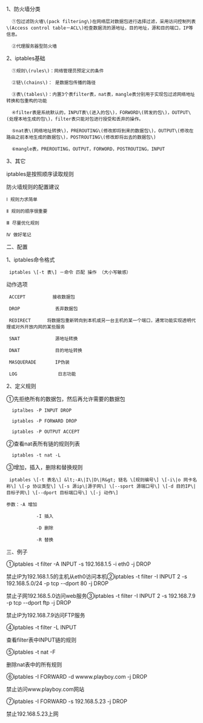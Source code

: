 1、防火墙分类

      ①包过滤防火墙\(pack filtering\)在网络层对数据包进行选择过滤，采用访问控制列表\(Access control table－ACL\)检查数据流的源地址，目的地址，源和目的端口，IP等信息。

      ②代理服务器型防火墙

2、iptables基础

      ①规则\(rules\)：网络管理员预定义的条件

      ②链\(chains\)： 是数据包传播的路径

      ③表\(tables\)：内置3个表filter表，nat表，mangle表分别用于实现包过滤网络地址转换和包重构的功能

      ④filter表是系统默认的，INPUT表\(进入的包\)，FORWORD\(转发的包\)，OUTPUT\(处理本地生成的包\)，filter表只能对包进行授受和丢弃的操作。

      ⑤nat表\(网络地址转换\)，PREROUTING\(修改即将到来的数据包\)，OUTPUT\(修改在路由之前本地生成的数据包\)，POSTROUTING\(修改即将出去的数据包\)

      ⑥mangle表，PREROUTING，OUTPUT，FORWORD，POSTROUTING，INPUT

3、其它

   iptables是按照顺序读取规则

   防火墙规则的配置建议

    Ⅰ 规则力求简单

    Ⅱ 规则的顺序很重要

    Ⅲ 尽量优化规则

    Ⅳ 做好笔记

二、配置

1、iptables命令格式

     iptables \[-t 表\] －命令 匹配 操作 （大小写敏感）

   动作选项

     ACCEPT          接收数据包

     DROP             丢弃数据包

     REDIRECT      将数据包重新转向到本机或另一台主机的某一个端口，通常功能实现透明代理或对外开放内网的某些服务

     SNAT             源地址转换

     DNAT             目的地址转换

     MASQUERADE       IP伪装

     LOG               日志功能

2、定义规则

   ①先拒绝所有的数据包，然后再允许需要的数据包

      iptalbes -P INPUT DROP

      iptables -P FORWARD DROP

      iptables -P OUTPUT ACCEPT

   ②查看nat表所有链的规则列表

      iptables -t nat -L

   ③增加，插入，删除和替换规则

     iptables \[-t 表名\] &lt;-A\|I\|D\|R&gt; 链名 \[规则编号\] \[-i\|o 网卡名称\] \[-p 协议类型\] \[-s 源ip\|源子网\] \[--sport 源端口号\] \[-d 目的IP\|目标子网\] \[--dport 目标端口号\] \[-j 动作\]

    参数：-A 增加

               -I 插入

               -D 删除

               -R 替换



三、例子

①iptables -t filter -A INPUT -s 192.168.1.5 -i eth0 -j DROP

禁止IP为192.168.1.5的主机从eth0访问本机②iptables -t filter -I INPUT 2 -s 192.168.5.0/24 -p tcp --dport 80 -j DROP

禁止子网192.168.5.0访问web服务③iptables -t filter -I INPUT 2 -s 192.168.7.9 -p tcp --dport ftp -j DROP

禁止IP为192.168.7.9访问FTP服务

④iptables -t filter -L INPUT

查看filter表中INPUT链的规则

⑤iptables -t nat -F

删除nat表中的所有规则

⑥iptables -I FORWARD -d wwww.playboy.com -j DROP

禁止访问www.playboy.com网站

⑦iptables -I FORWARD -s 192.168.5.23 -j DROP

禁止192.168.5.23上网

